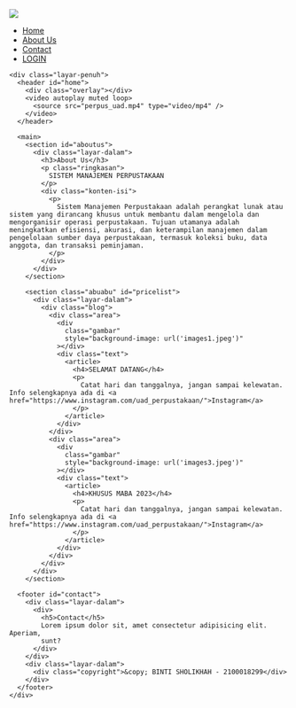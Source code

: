 <?php  
	include "koneksi.php";
?>

<!DOCTYPE html>
<html lang="en">
  <head>
    <meta charset="UTF-8" />
    <meta http-equiv="X-UA-Compatible" content="IE=edge" />
    <meta name="viewport" content="width=device-width, initial-scale=1.0" />
    <script src="https://cdn.jsdelivr.net/npm/sweetalert2@2"></script>
    <title>PERPUSTAKAAN</title>
    <link rel="stylesheet" href="style.css" />
  </head>
  <body>
    <script src="js/script2.js"></script>
    <nav>
      <div class="layar-dalam">
        <div class="logo">
          <a href=""><img src="logo_perpus2.jpg"/></a>
        </div>
        <div class="menu">
          <a href="#" class="tombol-menu">
            <span class="garis"></span>
            <span class="garis"></span>
            <span class="garis"></span>
          </a>
          <ul>
            <li><a href="#home" class="tomboll">Home</a></li>
            <li><a href="#aboutus" class="tomboll">About Us</a></li>
            <li><a href="#contact" class="tomboll">Contact</a></li>
            <li><a href="login.PHP" class="tombol">LOGIN</a></li>
          </ul>
        </div>
      </div>
    </nav>

    <div class="layar-penuh">
      <header id="home">
        <div class="overlay"></div>
        <video autoplay muted loop>
          <source src="perpus_uad.mp4" type="video/mp4" />
        </video>
      </header>

      <main>
        <section id="aboutus">
          <div class="layar-dalam">
            <h3>About Us</h3>
            <p class="ringkasan">
              SISTEM MANAJEMEN PERPUSTAKAAN
            </p>
            <div class="konten-isi">
              <p>
                Sistem Manajemen Perpustakaan adalah perangkat lunak atau sistem yang dirancang khusus untuk membantu dalam mengelola dan mengorganisir operasi perpustakaan. Tujuan utamanya adalah meningkatkan efisiensi, akurasi, dan keterampilan manajemen dalam pengelolaan sumber daya perpustakaan, termasuk koleksi buku, data anggota, dan transaksi peminjaman.
              </p>
            </div>
          </div>
        </section>

        <section class="abuabu" id="pricelist">
          <div class="layar-dalam">
            <div class="blog">
              <div class="area">
                <div
                  class="gambar"
                  style="background-image: url('images1.jpeg')"
                ></div>
                <div class="text">
                  <article>
                    <h4>SELAMAT DATANG</h4>
                    <p>
                      Catat hari dan tanggalnya, jangan sampai kelewatan. Info selengkapnya ada di <a href="https://www.instagram.com/uad_perpustakaan/">Instagram</a>
                    </p>
                  </article>
                </div>
              </div>
              <div class="area">
                <div
                  class="gambar"
                  style="background-image: url('images3.jpeg')"
                ></div>
                <div class="text">
                  <article>
                    <h4>KHUSUS MABA 2023</h4>
                    <p>
                      Catat hari dan tanggalnya, jangan sampai kelewatan. Info selengkapnya ada di <a href="https://www.instagram.com/uad_perpustakaan/">Instagram</a>
                    </p>
                  </article>
                </div>
              </div>
            </div>
          </div>
        </section>

      <footer id="contact">
        <div class="layar-dalam">
          <div>
            <h5>Contact</h5>
            Lorem ipsum dolor sit, amet consectetur adipisicing elit. Aperiam,
            sunt?
          </div>
        </div>
        <div class="layar-dalam">
          <div class="copyright">&copy; BINTI SHOLIKHAH - 2100018299</div>
        </div>
      </footer>
    </div>
  </body>
</html>

